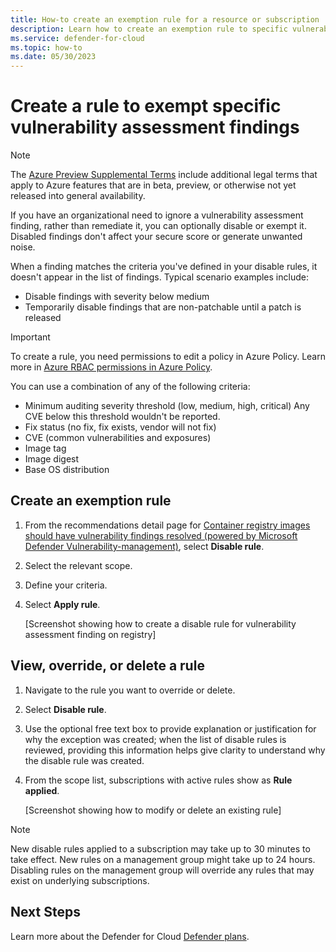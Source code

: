 ```yaml
---
title: How-to create an exemption rule for a resource or subscription 
description: Learn how to create an exemption rule to specific vulnerability assessment findings  
ms.service: defender-for-cloud
ms.topic: how-to
ms.date: 05/30/2023
---
```


# Create a rule to exempt specific vulnerability assessment findings 

> [!NOTE] 
> The [Azure Preview Supplemental Terms](//azure.microsoft.com/support/legal/preview-supplemental-terms/) include additional legal terms that apply to Azure features that are in beta, preview, or otherwise not yet released into general availability.  

If you have an organizational need to ignore a vulnerability assessment finding, rather than remediate it, you can optionally disable or exempt it. Disabled findings don't affect your secure score or generate unwanted noise. 

When a finding matches the criteria you've defined in your disable rules, it doesn't appear in the list of findings. Typical scenario examples include: 

- Disable findings with severity below medium 
- Temporarily disable findings that are non-patchable until a patch is released

> [!IMPORTANT] 
> To create a rule, you need permissions to edit a policy in Azure Policy. 
> Learn more in [Azure RBAC permissions in Azure Policy](../governance/policy/overview.md#azure-rbac-permissions-in-azure-policy). 

 
You can use a combination of any of the following criteria: 

- Minimum auditing severity threshold (low, medium, high, critical) Any CVE below this threshold wouldn't be reported. 
- Fix status (no fix, fix exists, vendor will not fix) 
- CVE (common vulnerabilities and exposures)
- Image tag 
- Image digest 
- Base OS distribution 

## Create an exemption rule

1. From the recommendations detail page for [Container registry images should have vulnerability findings resolved (powered by Microsoft Defender Vulnerability-management)](https://ms.portal.azure.com/#view/Microsoft_Azure_Security_CloudNativeCompute/PhoenixContainerRegistryRecommendationDetailsBlade/assessmentKey/c0b7cfc6-3172-465a-b378-53c7ff2cc0d5/subscriptionIds~/%5B%220cd6095b-b140-41ec-ad1d-32f2f7493386%22%2C%22f1d79e73-f8e3-4b10-bfdb-4207ca0723ed%22%2C%220368444d-756e-4ca6-9ecd-e964248c227a%22%2C%22212f9889-769e-45ae-ab43-6da33674bd26%22%2C%22c0620f27-ac38-468c-a26b-264009fe7c41%22%2C%227afc2d66-d5b4-4e84-970b-a782e3e4cc46%22%2C%227d411d23-59e5-4e2e-8566-4f59de4544f2%22%2C%22b74d5345-100f-408a-a7ca-47abb52ba60d%22%2C%224628298e-882d-4f12-abf4-a9f9654960bb%22%2C%225a7084cb-3357-4ee0-b28f-a3230de8b337%22%2C%22dd4c2dac-db51-4cd0-b734-684c6cc360c1%22%2C%22bac420ed-c6fc-4a05-8ac1-8c0c52da1d6e%22%2C%223b2fda06-3ef6-454a-9dd5-994a548243e9%22%2C%2229de2cfc-f00a-43bb-bdc8-3108795bd282%22%2C%22bcdc6eb0-74cd-40b6-b3a9-584b33cea7b6%22%2C%224009f3ee-43c4-4f19-97e4-32b6f2285a68%22%2C%22b68b2f37-1d37-4c2f-80f6-c23de402792e%22%2C%22f455dda6-5a9b-4d71-8d51-7afc3b459039%22%5D/showSecurityCenterCommandBar~/false/assessmentOwners~/null), select **Disable rule**. 
1. Select the relevant scope. 
1. Define your criteria. 
1. Select **Apply rule**. 

    [Screenshot showing how to create a disable rule for vulnerability assessment finding on registry]

## View, override, or delete a rule

1. Navigate to the rule you want to override or delete.
1. Select **Disable rule**. 
1. Use the optional free text box to provide explanation or justification for why the exception was created; when the list of disable rules is reviewed, providing this information helps give clarity to understand why the disable rule was created.
1. From the scope list, subscriptions with active rules show as **Rule applied**. 

    [Screenshot showing how to modify or delete an existing rule] 

> [!NOTE]
> New disable rules applied to a subscription may take up to 30 minutes to take effect. New rules on a management group might take up to 24 hours. Disabling rules on the management group will override any rules that may exist on underlying subscriptions. 


## Next Steps 

 Learn more about the Defender for Cloud [Defender plans](defender-for-cloud-introduction.md#protect-cloud-workloads).
